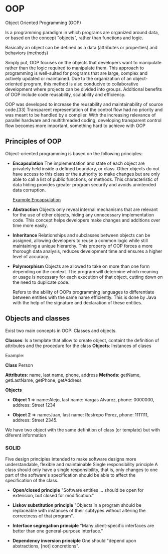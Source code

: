 # OOP
Object Oriented Programming (OOP)

Is a programming paradigm in which programs are organized around data, or based on the concept "objects", rather than functions and logic.

Basically an object can be defined as a data (attributes or properties) and behaviors (methods)

Simply put, OOP focuses on the objects that developers want to manipulate rather than the logic required to manipulate them. This approach to programming is well-suited for programs that are large, complex and actively updated or maintained. Due to the organization of an object-oriented program, this method is also conducive to collaborative development where projects can be divided into groups. Additional benefits of OOP include code reusability, scalability  and efficiency.

OOP was developed to increase the reusability and maintainability of source code.[33] Transparent representation of the control flow had no priority and was meant to be handled by a compiler. With the increasing relevance of parallel hardware and multithreaded coding, developing transparent control flow becomes more important, something hard to achieve with OOP

## Principles of OOP
Object-oriented programming is based on the following principles:

- **Encapsulation**
The implementation and state of each object are privately held inside a defined boundary, or class. Other objects do not have access to this class or the authority to make changes but are only able to call a list of public functions, or methods. This characteristic of data hiding provides greater program security and avoids unintended data corruption.

  [Example Encapsulation](https://github.com/Alejo-Alvarezv/OOP/tree/master/Encapsulation)
- **Abstraction**
Objects only reveal internal mechanisms that are relevant for the use of other objects, hiding any unnecessary implementation code. This concept helps developers make changes and additions over time more easily.

- **Inheritance**
Relationships and subclasses between objects can be assigned, allowing developers to reuse a common logic while still maintaining a unique hierarchy. This property of OOP forces a more thorough data analysis, reduces development time and ensures a higher level of accuracy.

- **Polymorphism**
Objects are allowed to take on more than one form depending on the context. The program will determine which 
meaning or usage is necessary for each execution of that object, cutting down on the need to duplicate code.

  Refers to the ability of OOPs programming languages to differentiate between entities with the same name efficiently. This is done by Java with the help of the signature and declaration of these entities.
  


## Objects and classes
Exist two main concepts in OOP: Classes and objects.

**Classes**: Is a template that allow to create object, containt the definition of attributes and the procedure for the class
**Objects**: Instances of clases

Example:

**Class** Person

**Attributes**: name, last name, phone, address
**Methods**: getName, getLastName, getPhone, getAddress

**Objects**

- **Object 1** => name:Alejo, last name: Vargas Alvarez, phone: 0000000, address: Street 1234

- **Object 2** => name:Juan,  last name: Restrepo Perez, phone: 1111111, address: Street 2345.

We have two object with the same definition of class (or template) but with diferent information


### SOLID
Five design principles intended to make software designs more understandable, flexible and maintainable
Single responsibility principle
A class should only have a single responsibility, that is, only changes to one part of the software's specification should be able to affect the specification of the class.

- **Open/closed principle**
"Software entities ... should be open for extension, but closed for modification."

- **Liskov substitution principle**
"Objects in a program should be replaceable with instances of their subtypes without altering the correctness of that program".

- **Interface segregation principle**
"Many client-specific interfaces are better than one general-purpose interface."

- **Dependency inversion principle**
One should "depend upon abstractions, [not] concretions".
